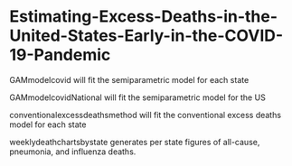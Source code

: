 # Estimating-Excess-Deaths-in-the-United-States-Early-in-the-COVID-19-Pandemic

GAMmodelcovid will fit the semiparametric model for each state

GAMmodelcovidNational will fit the semiparametric model for the US

conventionalexcessdeathsmethod will fit the conventional excess deaths model for each state

weeklydeathchartsbystate generates per state figures of all-cause, pneumonia, and influenza deaths.
